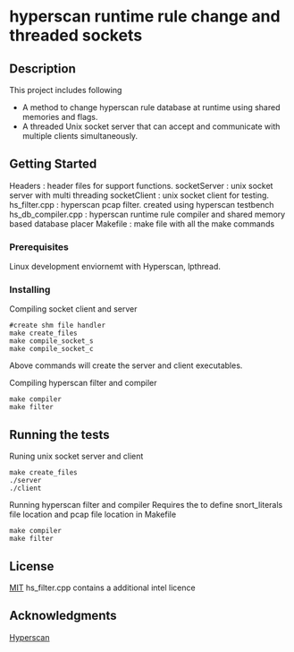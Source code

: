 # hyperscan runtime rule change and threaded sockets

## Description
This project includes following
- A method to change hyperscan rule database at runtime using shared memories and flags\. 
- A threaded Unix socket server that can accept and communicate with multiple clients simultaneously\.

## Getting Started

Headers : header files for support functions.
socketServer : unix socket server with multi threading
socketClient : unix socket client for testing.
hs_filter.cpp : hyperscan pcap filter. created using hyperscan testbench
hs_db_compiler.cpp : hyperscan runtime rule compiler and shared memory based database placer
Makefile : make file with all the make commands

### Prerequisites

Linux development enviornemt with Hyperscan, lpthread\.

### Installing
Compiling socket client and server
``` 
#create shm file handler
make create_files 
make compile_socket_s
make compile_socket_c
``` 
Above commands will create the server and client executables.

Compiling hyperscan filter and compiler

``` 
make compiler
make filter
``` 
## Running the tests
Runing unix socket server and client
``` 
make create_files 
./server
./client
``` 

Running hyperscan filter and compiler
Requires the to define snort_literals file location and pcap file location in Makefile

``` 
make compiler
make filter
``` 

## License
[MIT](https://choosealicense.com/licenses/mit/)
hs_filter.cpp contains a additional intel licence

## Acknowledgments

[Hyperscan](https://01.org/hyperscan) 
